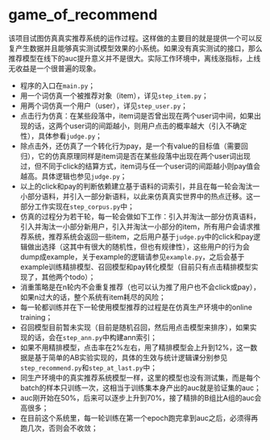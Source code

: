 # game_of_recommend

该项目试图仿真真实推荐系统的运作过程。这样做的主要目的就是提供一个可以反复产生数据并且能够真实测试模型效果的小系统。如果没有真实测试的接口，那么推荐模型在线下的auc提升意义并不是很大。实际工作环境中，离线涨指标，上线无收益是一个很普遍的现象。

- 程序的入口在`main.py`；
- 用一个词仿真一个被推荐对象（item），详见`step_item.py`；
- 用两个词仿真一个用户（user），详见`step_user.py`；
- 点击行为仿真：在某些段落中，item词是否曾出现在两个user词中间，如果出现的话，这两个user词的间距越小，则用户点击的概率越大（引入不确定性），具体参看`judge.py`；
- 除点击外，还仿真了一个转化行为pay，是一个有value的目标值（需要回归），它的仿真原理同样是item词是否在某些段落中出现在两个user词出现过，但不同于click的结算方式，item词与任一个user词的间距越小则pay值会越高。具体逻辑也参见`judge.py`；
- 以上的click和pay的判断依赖建立基于语料的词索引，并且在每一轮会淘汰一小部分语料，并引入一部分新语料，以此来仿真真实世界中的热点迁移。这一部分工作实现在`step_corpus.py`中；
- 仿真的过程分为若干轮，每一轮会做如下工作：引入并淘汰一部分仿真语料，引入并淘汰一小部分新用户，引入并淘汰一小部分的item，所有用户会请求推荐系统，推荐系统会返回一些item，之后用户基于`judge.py`中的click和pay逻辑做出选择（这其中有很大的随机性，但也有规律性），这些用户的行为会dump成example，关于example的逻辑请参见`example.py`，之后会基于example训练精排模型、召回模型和pay转化模型（目前只有点击精排模型实现了，其他两个todo）；
- 消重策略是在n轮内不会重复推荐（也可以认为推了用户也不会click或pay），如果n过大的话，整个系统有item耗尽的风险；
- 每一轮都训练并在下一轮使用模型推荐的过程是在仿真生产环境中的online training；
- 召回模型目前暂未实现（目前是随机召回，然后用点击模型来排序），如果实现的话，会在`step_ann.py`中构建ann索引；
- 如果不用精排模型，点击率在2%左右，用了精排模型会上升到12%，这一数据是基于简单的AB实验实现的，具体的生效与统计逻辑课分别参见`step_recommend.py`和`step_at_last.py`中；
- 同生产环境中的真实推荐系统模型一样，这里的模型也没有测试集，而是每个batch的样本只训练一次，这相当于训练集本身产出的auc就是验证集的auc；
- auc刚开始在50%，后来可以逐步上升到70%，接了精排的B组比A组的auc会高很多；
- 在目前这个系统里，每一轮训练在第一个epoch跑完拿到auc之后，必须得再跑几次，否则会不收敛；